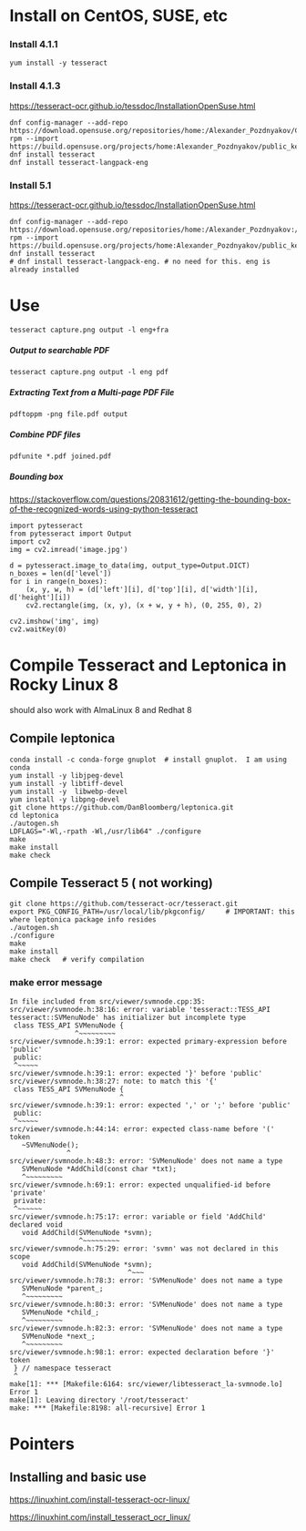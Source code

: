 # Install on CentOS, SUSE, etc
### Install 4.1.1
```
yum install -y tesseract
```

### Install 4.1.3
https://tesseract-ocr.github.io/tessdoc/InstallationOpenSuse.html
```  
dnf config-manager --add-repo https://download.opensuse.org/repositories/home:/Alexander_Pozdnyakov/CentOS_8/
rpm --import https://build.opensuse.org/projects/home:Alexander_Pozdnyakov/public_key
dnf install tesseract
dnf install tesseract-langpack-eng
```
### Install 5.1
https://tesseract-ocr.github.io/tessdoc/InstallationOpenSuse.html
```  
dnf config-manager --add-repo https://download.opensuse.org/repositories/home:/Alexander_Pozdnyakov:/tesseract5/CentOS_8/
rpm --import https://build.opensuse.org/projects/home:Alexander_Pozdnyakov/public_key
dnf install tesseract
# dnf install tesseract-langpack-eng. # no need for this. eng is already installed
```

# Use
```
tesseract capture.png output -l eng+fra
```
##### Output to searchable PDF
```
tesseract capture.png output -l eng pdf
```
##### Extracting Text from a Multi-page PDF File
```
pdftoppm -png file.pdf output
```
##### Combine PDF files
```
pdfunite *.pdf joined.pdf
```
##### Bounding box

  https://stackoverflow.com/questions/20831612/getting-the-bounding-box-of-the-recognized-words-using-python-tesseract
```
import pytesseract
from pytesseract import Output
import cv2
img = cv2.imread('image.jpg')

d = pytesseract.image_to_data(img, output_type=Output.DICT)
n_boxes = len(d['level'])
for i in range(n_boxes):
    (x, y, w, h) = (d['left'][i], d['top'][i], d['width'][i], d['height'][i])
    cv2.rectangle(img, (x, y), (x + w, y + h), (0, 255, 0), 2)

cv2.imshow('img', img)
cv2.waitKey(0)
```



# Compile Tesseract and Leptonica in Rocky Linux 8
should also work with AlmaLinux 8 and Redhat 8

## Compile leptonica
```shell
conda install -c conda-forge gnuplot  # install gnuplot.  I am using conda
yum install -y libjpeg-devel
yum install -y libtiff-devel
yum install -y  libwebp-devel
yum install -y libpng-devel
git clone https://github.com/DanBloomberg/leptonica.git
cd leptonica
./autogen.sh
LDFLAGS="-Wl,-rpath -Wl,/usr/lib64" ./configure
make
make install
make check
```


## Compile Tesseract 5 ( not working)


```shell
git clone https://github.com/tesseract-ocr/tesseract.git
export PKG_CONFIG_PATH=/usr/local/lib/pkgconfig/     # IMPORTANT: this where leptonica package info resides
./autogen.sh
./configure
make
make install
make check   # verify compilation
```

### make error message

```
In file included from src/viewer/svmnode.cpp:35:
src/viewer/svmnode.h:38:16: error: variable 'tesseract::TESS_API tesseract::SVMenuNode' has initializer but incomplete type
 class TESS_API SVMenuNode {
                ^~~~~~~~~~
src/viewer/svmnode.h:39:1: error: expected primary-expression before 'public'
 public:
 ^~~~~~
src/viewer/svmnode.h:39:1: error: expected '}' before 'public'
src/viewer/svmnode.h:38:27: note: to match this '{'
 class TESS_API SVMenuNode {
                           ^
src/viewer/svmnode.h:39:1: error: expected ',' or ';' before 'public'
 public:
 ^~~~~~
src/viewer/svmnode.h:44:14: error: expected class-name before '(' token
   ~SVMenuNode();
              ^
src/viewer/svmnode.h:48:3: error: 'SVMenuNode' does not name a type
   SVMenuNode *AddChild(const char *txt);
   ^~~~~~~~~~
src/viewer/svmnode.h:69:1: error: expected unqualified-id before 'private'
 private:
 ^~~~~~~
src/viewer/svmnode.h:75:17: error: variable or field 'AddChild' declared void
   void AddChild(SVMenuNode *svmn);
                 ^~~~~~~~~~
src/viewer/svmnode.h:75:29: error: 'svmn' was not declared in this scope
   void AddChild(SVMenuNode *svmn);
                             ^~~~
src/viewer/svmnode.h:78:3: error: 'SVMenuNode' does not name a type
   SVMenuNode *parent_;
   ^~~~~~~~~~
src/viewer/svmnode.h:80:3: error: 'SVMenuNode' does not name a type
   SVMenuNode *child_;
   ^~~~~~~~~~
src/viewer/svmnode.h:82:3: error: 'SVMenuNode' does not name a type
   SVMenuNode *next_;
   ^~~~~~~~~~
src/viewer/svmnode.h:98:1: error: expected declaration before '}' token
 } // namespace tesseract
 ^
make[1]: *** [Makefile:6164: src/viewer/libtesseract_la-svmnode.lo] Error 1
make[1]: Leaving directory '/root/tesseract'
make: *** [Makefile:8198: all-recursive] Error 1
```

# Pointers
## Installing and basic use
   https://linuxhint.com/install-tesseract-ocr-linux/
   
   https://linuxhint.com/install_tesseract_ocr_linux/

